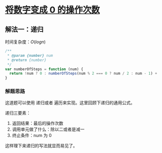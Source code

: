 # [将数字变成 0 的操作次数](https://leetcode-cn.com/problems/number-of-steps-to-reduce-a-number-to-zero/description/)

## 解法一：递归

时间复杂度：$O(logn)$

```javascript
/**
 * @param {number} num
 * @return {number}
 */
var numberOfSteps = function (num) {
  return !num ? 0 : numberOfSteps(num % 2 === 0 ? num / 2 : num - 1) + 1
}
```



### 解题思路

这道题可以使用 递归或者 遍历来实现。这里回顾下递归的通用公式。

递归三要素：

1. 返回结果：最后的操作次数
2. 调用单元做了什么：除以二或者是减一
3. 终止条件：num 为 0

这样理下来递归的写法就显而易见了。


